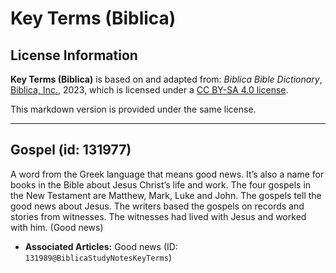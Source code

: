 # Key Terms (Biblica)

## License Information

**Key Terms (Biblica)** is based on and adapted from: _Biblica Bible Dictionary_, [Biblica, Inc.](https://www.biblica.com/), 2023, which is licensed under a [CC BY-SA 4.0 license](https://creativecommons.org/licenses/by-sa/4.0/legalcode.en).

This markdown version is provided under the same license.



--------------------------------

## Gospel (id: 131977)

A word from the Greek language that means good news. It’s also a name for books in the Bible about Jesus Christ’s life and work. The four gospels in the New Testament are Matthew, Mark, Luke and John. The gospels tell the good news about Jesus. The writers based the gospels on records and stories from witnesses. The witnesses had lived with Jesus and worked with him. (Good news)

* **Associated Articles:** Good news (ID: `131989@BiblicaStudyNotesKeyTerms`)


